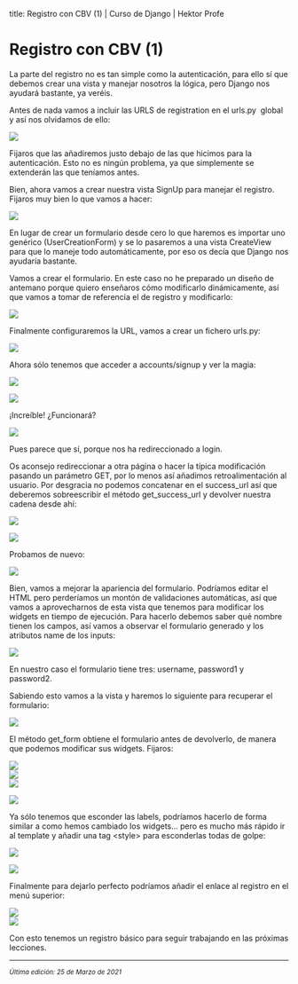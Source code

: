 title: Registro con CBV (1) | Curso de Django | Hektor Profe

# Registro con CBV (1)

La parte del registro no es tan simple como la autenticación, para ello
sí que debemos crear una vista y manejar nosotros la lógica, pero Django
nos ayudará bastante, ya veréis.

Antes de nada vamos a incluir las URLS de registration en el urls.py
 global y así nos olvidamos de ello:

![]({{cdn}}/django/images/image466.png)

Fijaros que las añadiremos justo debajo de las que hicimos para la
autenticación. Esto no es ningún problema, ya que simplemente se
extenderán las que teníamos antes.

Bien, ahora vamos a crear nuestra vista SignUp para manejar el registro.
Fijaros muy bien lo que vamos a hacer:

![]({{cdn}}/django/images/image53.png)

En lugar de crear un formulario desde cero lo que haremos es importar
uno genérico (UserCreationForm) y se lo pasaremos a una vista CreateView
para que lo maneje todo automáticamente, por eso os decía que Django nos
ayudaría bastante.

Vamos a crear el formulario. En este caso no he preparado un diseño de
antemano porque quiero enseñaros cómo modificarlo dinámicamente, así que
vamos a tomar de referencia el de registro y modificarlo:

![]({{cdn}}/django/images/image495.png)

Finalmente configuraremos la URL, vamos a crear un fichero urls.py:

![]({{cdn}}/django/images/image746.png)

Ahora sólo tenemos que acceder a accounts/signup y ver la magia:

![]({{cdn}}/django/images/image65.png)

![]({{cdn}}/django/images/image388.png)

¡Increíble! ¿Funcionará?

![]({{cdn}}/django/images/image845.png)

Pues parece que sí, porque nos ha redireccionado a login.

Os aconsejo redireccionar a otra página o hacer la típica modificación
pasando un parámetro GET, por lo menos así añadimos retroalimentación al
usuario. Por desgracia no podemos concatenar en el success\_url así que
deberemos sobreescribir el método get\_success\_url y devolver nuestra
cadena desde ahí:

![]({{cdn}}/django/images/image658.png)

![]({{cdn}}/django/images/image618.png)

Probamos de nuevo:

![]({{cdn}}/django/images/image593.png)

Bien, vamos a mejorar la apariencia del formulario. Podríamos editar el
HTML pero perderíamos un montón de validaciones automáticas, así que
vamos a aprovecharnos de esta vista que tenemos para modificar los
widgets en tiempo de ejecución. Para hacerlo debemos saber qué nombre
tienen los campos, así vamos a observar el formulario generado y los
atributos name de los inputs:

![]({{cdn}}/django/images/image578.png)

En nuestro caso el formulario tiene tres: username, password1 y
password2.

Sabiendo esto vamos a la vista y haremos lo siguiente para recuperar el
formulario:

![]({{cdn}}/django/images/image690.png)

El método get\_form obtiene el formulario antes de devolverlo, de manera
que podemos modificar sus widgets. Fijaros:

![]({{cdn}}/django/images/image215.png)\
![]({{cdn}}/django/images/image334.png)\
![]({{cdn}}/django/images/image334.png)

![]({{cdn}}/django/images/image255.png)

Ya sólo tenemos que esconder las labels, podríamos hacerlo de forma
similar a como hemos cambiado los widgets… pero es mucho más rápido ir
al template y añadir una tag \<style\> para esconderlas todas de golpe:

![]({{cdn}}/django/images/image696.png)

![]({{cdn}}/django/images/image491.png)

Finalmente para dejarlo perfecto podríamos añadir el enlace al registro
en el menú superior:

![]({{cdn}}/django/images/image751.png)\
![]({{cdn}}/django/images/image115.png)

Con esto tenemos un registro básico para seguir trabajando en las
próximas lecciones.

___
<small class="edited"><i>Última edición: 25 de Marzo de 2021</i></small>